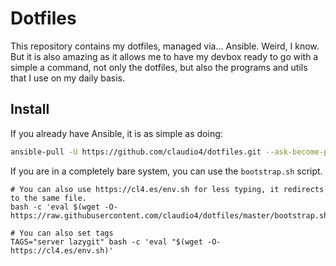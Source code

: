 # Dotfiles
This repository contains my dotfiles, managed via... Ansible. Weird, I know. But it is also amazing as it allows me to have my devbox ready to go with a simple a command, not only the dotfiles, but also the programs and utils that I use on my daily basis.

## Install
If you already have Ansible, it is as simple as doing:
```bash
ansible-pull -U https://github.com/claudio4/dotfiles.git --ask-become-pass
```

If you are in a completely bare system, you can use the `bootstrap.sh` script.
```
# You can also use https://cl4.es/env.sh for less typing, it redirects to the same file.
bash -c 'eval $(wget -O- https://raw.githubusercontent.com/claudio4/dotfiles/master/bootstrap.sh)'

# You can also set tags
TAGS="server lazygit" bash -c 'eval "$(wget -O- https://cl4.es/env.sh)'
```
